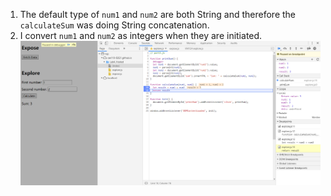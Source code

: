 1. The default type of `num1` and `num2` are both String and therefore the `calculateSum` was doing String concatenation.
2. I convert `num1` and `num2` as integers when they are initiated.
![fix](fix.png)
